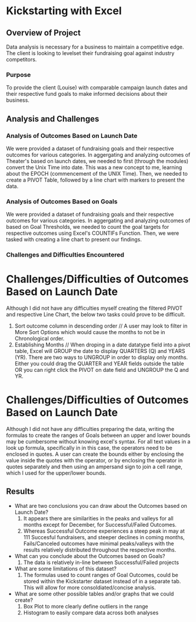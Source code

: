 # Kickstarting with Excel

## Overview of Project
Data analysis is necessary for a business to maintain a competitive edge. The client is looking to levelset their fundraising goal against industry competitors.

### Purpose
To provide the client (Louise) with comparable campaign launch dates and their respective fund goals to make informed decisions about their business.

## Analysis and Challenges


### Analysis of Outcomes Based on Launch Date
We were provided a dataset of fundraising goals and their respective outcomes for various categories. In aggergating and analyzing outcomes of Theater's based on launch dates, we needed to first (through the modules) convert the Unix Time into date. This was a new concept to me, learning about the EPOCH (commencement of the UNIX Time). Then, we needed to create a PIVOT Table, followed by a line chart with markers to present the data.



### Analysis of Outcomes Based on Goals
We were provided a dataset of fundraising goals and their respective outcomes for various categories. In aggergating and analyzing outcomes of based on Goal Thresholds, we needed to count the goal targets for respective outcomes using Excel's COUNTIFs Function. Then, we were tasked with creating a line chart to present our findings. 


### Challenges and Difficulties Encountered

# Challenges/Difficulties of Outcomes Based on Launch Date
Although I did not have any difficulties myself creating the filtered PIVOT and respective Line Chart, the below two tasks could prove to be difficult. 

1. Sort outcome column in descending order // A user may look to filter in More Sort Options which would cause the months to not be in Chronological order. 
2. Establishing Months // When droping in a date datatype field into a pivot table, Excel will GROUP the date to display QUARTERS (Q) and YEARS (YR). There are two ways to UNGROUP in order to display only months. Either you could drag the QUARTER and YEAR fields outside the table OR you can right click the PIVOT on date field and UNGROUP the Q and YR.

# Challenges/Difficulties of Outcomes Based on Launch Date
Although I did not have any difficulties preparing the data, writing the formulas to create the ranges of Goals between an upper and lower bounds may be cumbersome without knowing excel's syntax. For all text values in a look up formula, specifically in in this case, the operators need to be enclosed in quotes. A user can create the bounds either by enclosing the value inside the quotes with the operator, or by enclosing the operator in quotes separately and then using an ampersand sign to join a cell range, which I used for the upper/lower bounds.

## Results

- What are two conclusions you can draw about the Outcomes based on Launch Date?
	1. It appears there are similarities in the peaks and valleys for all months except for December, for Successful/Failed Outcomes.
	2. Whereas Successful Outcome experiences a steep peak in may at 111 Succesful fundraisers, and steeper declines in coming months, Fails/Canceled outcomes have minimal peaks/valleys with the results relatively distributed throughout the respective months.
- What can you conclude about the Outcomes based on Goals?
	1. The data is relatively in-line between Successful/Failed projects
- What are some limitations of this dataset?
	1. The formulas used to count ranges of Goal Outcomes, could be stored within the Kickstarter dataset instead of in a separate tab. This will allow for more consoldiated/concise analysis.
- What are some other possible tables and/or graphs that we could create?
	1. Box Plot to more clearly define outliers in the range 
	2. Histogram to easily compare data across both analyses
